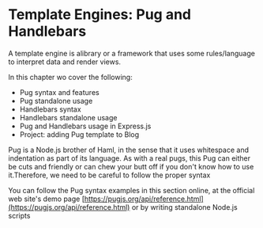 # Template Engines: Pug and Handlebars

A template engine is alibrary or a framework that uses some rules/language to interpret data and render views. 

In this chapter wo cover the following: 
* Pug syntax and features
* Pug standalone usage
* Handlebars syntax
* Handlebars standalone usage
* Pug and Handlebars usage in Express.js
* Project: adding Pug template to Blog

Pug is a Node.js brother of Haml, in the sense that it uses whitespace and indentation as part of its language. As with a real pugs, this Pug can either be cuts and friendly or can chew your butt off if you don't know how to use it.Therefore, we need to be careful to follow the proper syntax

You can follow the Pug syntax examples in this section online, at the official web site's demo page [https://pugjs.org/api/reference.html](https://pugjs.org/api/reference.html) or by writing standalone Node.js scripts 



